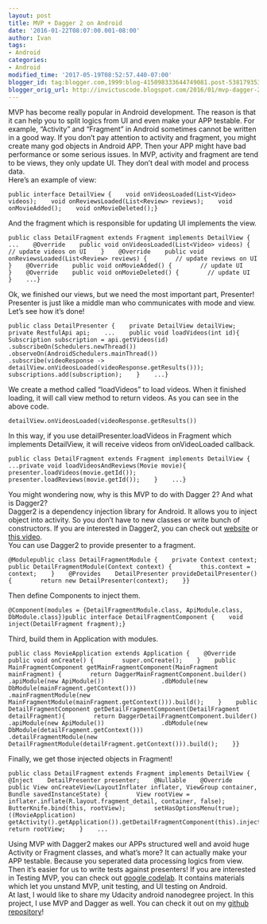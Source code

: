 ```yaml
---
layout: post
title: MVP + Dagger 2 on Android
date: '2016-01-22T08:07:00.001-08:00'
author: Ivan
tags:
- Android
categories:
- Android
modified_time: '2017-05-19T08:52:57.440-07:00'
blogger_id: tag:blogger.com,1999:blog-415098333644749081.post-538179353509770958
blogger_orig_url: http://invictuscode.blogspot.com/2016/01/mvp-dagger-2-in-android.html
---
```


MVP has become really popular in Android development. The reason is that it can help you to split logics from UI and even make your APP testable. For example, “Activity” and “Fragment” in Android sometimes cannot be written in a good way. If you don’t pay attention to activity and fragment, you might create many god objects in Android APP. Then your APP might have bad performance or some serious issues. In MVP, activity and fragment are tend to be views, they only update UI. They don’t deal with model and process data.  
Here’s an example of view:  

    public interface DetailView {    void onVideosLoaded(List<Video> videos);    void onReviewsLoaded(List<Review> reviews);    void onMovieAdded();    void onMovieDeleted();}

And the fragment which is responsible for updating UI implements the view.  

    public class DetailFragment extends Fragment implements DetailView {    ...    @Override    public void onVideosLoaded(List<Video> videos) {        // update videos on UI    }    @Override    public void onReviewsLoaded(List<Review> reviews) {        // update reviews on UI    }    @Override    public void onMovieAdded() {        // update UI    }    @Override    public void onMovieDeleted() {        // update UI    }    ...}

Ok, we finished our views, but we need the most important part, Presenter! Presenter is just like a middle man who communicates with mode and view. Let’s see how it’s done!  

    public class DetailPresenter {    private DetailView detailView;       private RestfulApi api;    ...    public void loadVideos(int id){        Subscription subscription = api.getVideos(id)                .subscribeOn(Schedulers.newThread())                .observeOn(AndroidSchedulers.mainThread())                .subscribe(videoResponse -> detailView.onVideosLoaded(videoResponse.getResults()));        subscriptions.add(subscription);    }    ...}

We create a method called “loadVideos” to load videos. When it finished loading, it will call view method to return videos. As you can see in the above code.  

    detailView.onVideosLoaded(videoResponse.getResults())

In this way, if you use detailPresenter.loadVideos in Fragment which implements DetailView, it will receive videos from onVideoLoaded callback.  

    public class DetailFragment extends Fragment implements DetailView {    ...private void loadVideosAndReviews(Movie movie){            presenter.loadVideos(movie.getId());            presenter.loadReviews(movie.getId());    }    ...}

You might wondering now, why is this MVP to do with Dagger 2? And what is Dagger2?  
Dagger2 is a dependency injection library for Android. It allows you to inject object into activity. So you don’t have to new classes or write bunch of constructors. If you are interested in Dagger2, you can check out [website](http://google.github.io/dagger/) or [this video](https://www.youtube.com/watch?v=SKFB8u0-VA0).  
You can use Dagger2 to provide presenter to a fragment.  

    @Modulepublic class DetailFragmentModule {    private Context context;    public DetailFragmentModule(Context context) {        this.context = context;    }    @Provides    DetailPresenter provideDetailPresenter(){        return new DetailPresenter(context);    }}

Then define Components to inject them.  

    @Component(modules = {DetailFragmentModule.class, ApiModule.class, DbModule.class})public interface DetailFragmentComponent {    void inject(DetailFragment fragment);}

Third, build them in Application with modules.  

    public class MovieApplication extends Application {    @Override    public void onCreate() {        super.onCreate();    }    public MainFragmentComponent getMainFragmentComponent(MainFragment mainFragment) {        return DaggerMainFragmentComponent.builder()                .apiModule(new ApiModule())                .dbModule(new DbModule(mainFragment.getContext()))                .mainFragmentModule(new MainFragmentModule(mainFragment.getContext())).build();    }    public DetailFragmentComponent getDetailFragmentComponent(DetailFragment detailFragment){        return DaggerDetailFragmentComponent.builder()                .apiModule(new ApiModule())                .dbModule(new DbModule(detailFragment.getContext()))                .detailFragmentModule(new DetailFragmentModule(detailFragment.getContext())).build();    }}

Finally, we get those injected objects in Fragment!  

    public class DetailFragment extends Fragment implements DetailView {    @Inject    DetailPresenter presenter;    @Nullable    @Override    public View onCreateView(LayoutInflater inflater, ViewGroup container, Bundle savedInstanceState) {        View rootView = inflater.inflate(R.layout.fragment_detail, container, false);        ButterKnife.bind(this, rootView);        setHasOptionsMenu(true);        ((MovieApplication) getActivity().getApplication()).getDetailFragmentComponent(this).inject(this);        return rootView;    }    ...

Using MVP with Dagger2 makes our APPs structured well and avoid huge Activity or Fragment classes, and what’s more? It can actually make your APP testable. Because you seperated data processing logics from view. Then it’s easier for us to write tests against presenters! If you are interested in Testing MVP, you can check out [google codelab](https://codelabs.developers.google.com/codelabs/android-testing/index.html?index=../../index#0). It contains materials which let you unstand MVP, unit testing, and UI testing on Android.  
At last, I would like to share my Udacity android nanodegree project. In this project, I use MVP and Dagger as well. You can check it out on my [github repository](https://github.com/ivanisidrowu/AND-project1n2-popmovies)!